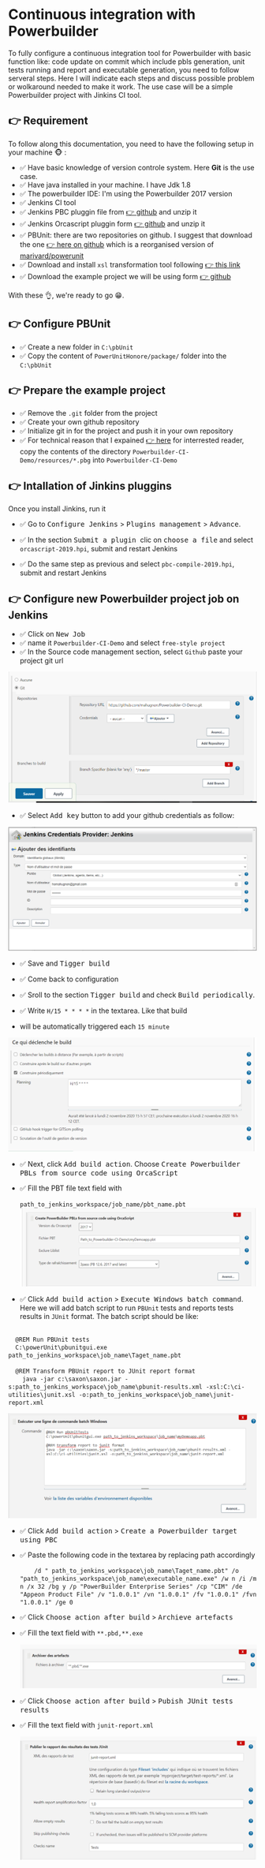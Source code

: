 # Continuous integration with Powerbuilder

To fully configure a continuous integration tool for Powerbuilder with basic function like: code update on commit which include pbls generation, unit tests running and report and executable generation, you need to follow serveral steps. Here I will indicate each steps and discuss possible problem or wolkaround needed to make it work. The use case will be a simple Powerbuilder project with Jinkins CI tool.  

## :point_right: Requirement

To follow along this documentation,  you need to have the following setup in your machine :monkey_face: :

- :white_check_mark: Have basic knowledge of version controle system. Here **Git** is the use case.
- :white_check_mark: Have java installed in your machine. I have Jdk 1.8
- :white_check_mark: The powerbuilder IDE: I'm using the Powerbuilder 2017 version
- :white_check_mark: Jenkins CI tool
- :white_check_mark: Jenkins PBC pluggin file from [:point_right: github](https://github.com/bruce-armstrong/pbc_compile-plugin-2019.git) and unzip it
- :white_check_mark: Jenkins Orcascript pluggin form [:point_right: github](https://github.com/bruce-armstrong/orcascript-plugin-2019.git) and unzip it
- :white_check_mark: PBUnit: there are two repositories on github. I suggest  that download the one  [:point_right: here on github](https://github.com/mahugnon/PowerUnitHonore.git) which is  a reorganised version of [marivard/powerunit](https://github.com/marivard/powerunit.git)
- :white_check_mark:  Download  and install `xsl` transformation tool  following [:point_right: this link](https://dev.pageseeder.com/get_started/tutorials/how_to_run_xslt_from_the_command_line.html)
- :white_check_mark: Download the example project we will be using  form [:point_right: github](https://github.com/mahugnon/Powerbuilder-CI-Demo.git)

With these :ok_hand:, we're ready to go   :grin:.

## :point_right: Configure PBUnit

- :white_check_mark: Create a new folder in `C:\pbUnit`
- :white_check_mark: Copy the content of `PowerUnitHonore/package/` folder into the `C:\pbUnit`

## :point_right: Prepare the example project

- :white_check_mark: Remove the `.git` folder from the project
- :white_check_mark: Create your own github repository
- :white_check_mark: Initialize git in for the project  and push it in your own repository
- :white_check_mark: For technical reason that I expained  [:point_right: here](https://github.com/mahugnon/PowerbuilderWiki/blob/master/PBLRegeneration.md) for interrested reader, copy the contents of the directory `Powerbuilder-CI-Demo/resources/*.pbg`  into `Powerbuilder-CI-Demo`


## :point_right: Intallation of Jinkins pluggins

Once you install Jinkins, run it

- :white_check_mark: Go to <kbd>Configure Jenkins</kbd> > <kbd>Plugins management</kbd>  >  <kbd>Advance</kbd>.

- :white_check_mark: In the section <kbd> Submit a plugin </kbd> clic on  <kbd>choose a file</kbd> and select  `orcascript-2019.hpi`, submit and restart Jenkins  
- :white_check_mark: Do the same step as previous and select `pbc-compile-2019.hpi`, submit and restart Jenkins

## :point_right: Configure new Powerbuilder project job on Jenkins
  
- :white_check_mark: Click on <kbd>New Job</kbd>
- :white_check_mark:  name it  `Powerbuilder-CI-Demo` and select `free-style project`
- :white_check_mark:  In the Source code management section, select `Github`  paste your project git url 

![Source control system](resources/jenkins-sourcemanagement.png)
  

- :white_check_mark: Select  <kbd>Add key</kbd> button to add your github credentials as follow: 
  
![Github credention](resources/jenkins-sourcemanagement-credentials.png)


  
- :white_check_mark:  Save and <kbd>Tigger build<kbd>
  
- :white_check_mark: Come back to configuration

- :white_check_mark: Sroll to the section  <kbd>Tigger build</kbd> and check <kbd>Build periodically</kbd>.  
- :white_check_mark: Write `H/15 * * * *`  in the textarea.  Like that build
-  will be automatically triggered each `15 minute` 
  
  
 ![Trigger build](resources/jenkins-sourcemanagement-triggerBuild.png)



- :white_check_mark: Next, click <kbd>Add build action</kbd>. Choose <kbd>Create Powerbuilder PBLs from source code using OrcaScript</kbd>

- :white_check_mark: Fill the PBT file text field with 
  
  
  `path_to_jenkins_workspace/job_name/pbt_name.pbt`
![PBLs generation](resources/jenkins-sourcemanagement-pathTo_pbtForPBLUpdating.png)



- :white_check_mark: Click  <kbd> Add build action</kbd> > <kbd>Execute Windows batch command</kbd>. Here we will add batch script to run `PBUnit` tests and reports tests results in `JUnit` format. The batch script should be like:
  
```batch

  @REM Run PBUnit tests
  C:\powerUnit\pbunitgui.exe path_to_jenkins_workspace\job_name\Taget_name.pbt
  
  @REM Transform PBUnit report to JUnit report format
    java -jar c:\saxon\saxon.jar -s:path_to_jenkins_workspace\job_name\pbunit-results.xml -xsl:C:\ci-utilities\junit.xsl -o:path_to_jenkins_workspace\job_name\junit-report.xml
```

![Select batch](resources/jenkins-sourcemanagement-TestExecution.png)



- :white_check_mark: Click <kbd>Add build action</kbd> > <kbd>Create a Powerbuilder target using PBC</kbd>

- :white_check_mark: Paste the following code in the textarea by replacing     path accordingly
  
    ```batch
        /d " path_to_jenkins_workspace\job_name\Taget_name.pbt" /o "path_to_jenkins_workspace\job_name\executable_name.exe" /w n /i /m n /x 32 /bg y /p "PowerBuilder Enterprise Series" /cp "CIM" /de "Appeon Product File" /v "1.0.0.1" /vn "1.0.0.1" /fv "1.0.0.1" /fvn "1.0.0.1" /ge 0 
    ```
  

- :white_check_mark: Click <kbd> Choose action after build</kbd> > <kbd> Archieve artefacts</kbd> 
- :white_check_mark: Fill the text field with `**.pbd,**.exe`
  
  ![Archieve](resources/jenkins-sourcemanagement-archieveArtefacts.png)


- :white_check_mark: Click <kbd> Choose action after build</kbd> > <kbd> Pubish JUnit tests results</kbd>
- :white_check_mark: Fill the text field with `junit-report.xml`
  
  ![Junit results](resources/jenkins-sourceTests-report.png)


